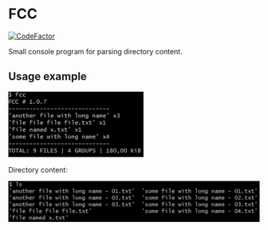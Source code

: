 # FCC

[![CodeFactor](https://www.codefactor.io/repository/github/mzknek/fcc/badge)](https://www.codefactor.io/repository/github/mzknek/fcc)

Small console program for parsing directory content.

## Usage example

![fcc](./e_fcc.png)

Directory content:

![ls](./e_ls.png)